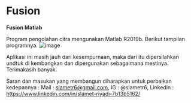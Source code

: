 # Fusion
**Fusion Matlab**

Program pengolahan citra mengunakan Matlab R2019b. Berikut tampilan programnya.
![image](https://user-images.githubusercontent.com/53107522/128509722-8e115489-0cd3-45f6-8e2c-84828b5461ab.png)

Aplikasi ini masih jauh dari kesempurnaan, maka dari itu dipersilahkan undtuk di kembangkan dan dipergunakan sebagaimana mestinya. Terimakasih banyak.

Saran dan masukan yang membangun diharapkan untuk perbaikan kedepannya : Mail : slametr6@gmail.com, IG : @slametr6, Linkedin : https://www.linkedin.com/in/slamet-riyadi-7b13b5162/
